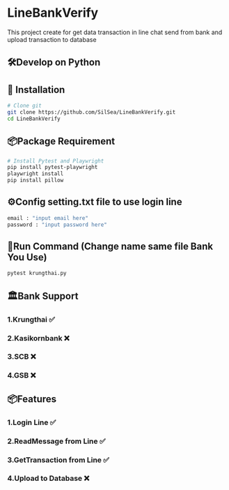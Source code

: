 # LineBankVerify
This project create for get data transaction in line chat send from bank and upload transaction to database

## 🛠️Develop on Python

## 🚀 Installation
```bash
# Clone git
git clone https://github.com/SilSea/LineBankVerify.git
cd LineBankVerify

```

## 📦Package Requirement
```bash
# Install Pytest and Playwright
pip install pytest-playwright
playwright install
pip install pillow
```

## ⚙️Config setting.txt file to use login line
```bash
email : "input email here"
password : "input password here"
```

## 🚀Run Command (Change name same file Bank You Use)
```bash
pytest krungthai.py
```

## 🏛️Bank Support

### 1.Krungthai ✅

### 2.Kasikornbank ❌

### 3.SCB ❌

### 4.GSB ❌

## 📦Features

### 1.Login Line ✅

### 2.ReadMessage from Line ✅

### 3.GetTransaction from Line ✅

### 4.Upload to Database ❌
